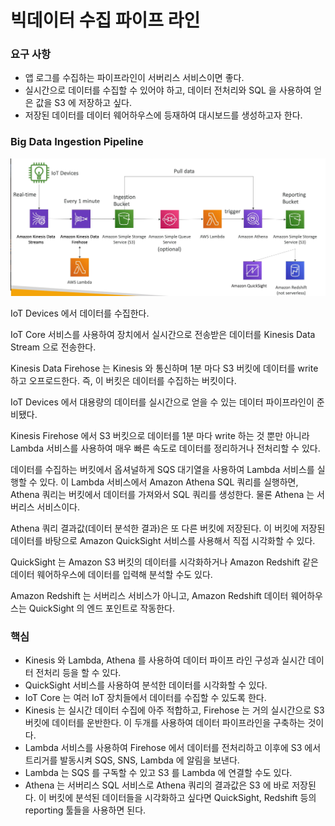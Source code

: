 # 빅데이터 수집 파이프 라인

### 요구 사항

- 앱 로그를 수집하는 파이프라인이 서버리스 서비스이면 좋다.
- 실시간으로 데이터를 수집할 수 있어야 하고, 데이터 전처리와 SQL 을 사용하여 얻은 값을 S3 에 저장하고 싶다.
- 저장된 데이터를 데이터 웨어하우스에 등재하여 대시보드를 생성하고자 한다.

### Big Data Ingestion Pipeline

![img_10.png](images/img_10.png)

IoT Devices 에서 데이터를 수집한다. 

IoT Core 서비스를 사용하여 장치에서 실시간으로 전송받은 데이터를 Kinesis Data Stream 으로 전송한다.

Kinesis Data Firehose 는 Kinesis 와 통신하며 1분 마다 S3 버킷에 데이터를 write 하고 오프로드한다. 즉, 이 버킷은 데이터를 수집하는 버킷이다.

IoT Devices 에서 대용량의 데이터를 실시간으로 얻을 수 있는 데이터 파이프라인이 준비됐다.

Kinesis Firehose 에서 S3 버킷으로 데이터를 1분 마다 write 하는 것 뿐만 아니라 Lambda 서비스를 사용하여 매우 빠른 속도로 데이터를 정리하거나 전처리할 수 있다.

데이터를 수집하는 버킷에서 옵셔널하게 SQS 대기열을 사용하여 Lambda 서비스를 실행할 수 있다. 이 Lambda 서비스에서 Amazon Athena SQL 쿼리를 실행하면, Athena 쿼리는 버킷에서 데이터를 가져와서 SQL 쿼리를 생성한다. 물론 Athena 는 서버리스 서비스이다.

Athena 쿼리 결과값(데이터 분석한 결과)은 또 다른 버킷에 저장된다. 이 버킷에 저장된 데이터를 바탕으로 Amazon QuickSight 서비스를 사용해서 직접 시각화할 수 있다.

QuickSight 는 Amazon S3 버킷의 데이터를 시각화하거나 Amazon Redshift 같은 데이터 웨어하우스에 데이터를 입력해 분석할 수도 있다.

Amazon Redshift 는 서버리스 서비스가 아니고, Amazon Redshift 데이터 웨어하우스는 QuickSight 의 엔드 포인트로 작동한다.

### 핵심

- Kinesis 와 Lambda, Athena 를 사용하여 데이터 파이프 라인 구성과 실시간 데이터 전처리 등을 할 수 있다.
- QuickSight 서비스를 사용하여 분석한 데이터를 시각화할 수 있다.
- IoT Core 는 여러 IoT 장치들에서 데이터를 수집할 수 있도록 한다.
- Kinesis 는 실시간 데이터 수집에 아주 적합하고, Firehose 는 거의 실시간으로 S3 버킷에 데이터를 운반한다. 이 두개를 사용하여 데이터 파이프라인을 구축하는 것이다.
- Lambda 서비스를 사용하여 Firehose 에서 데이터를 전처리하고 이후에 S3 에서 트리거를 발동시켜 SQS, SNS, Lambda 에 알림을 보낸다.
- Lambda 는 SQS 를 구독할 수 있고 S3 를 Lambda 에 연결할 수도 있다.
- Athena 는 서버리스 SQL 서비스로 Athena 쿼리의 결과값은 S3 에 바로 저장된다. 이 버킷에 분석된 데이터들을 시각화하고 싶다면 QuickSight, Redshift 등의 reporting 툴들을 사용하면 된다.
